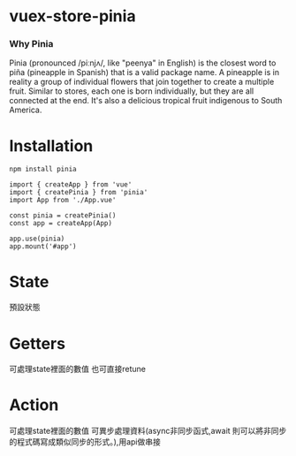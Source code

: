 # vuex-store-pinia

### Why Pinia

Pinia (pronounced /piːnjʌ/, like "peenya" in English) is the closest word to piña (pineapple in Spanish) that is a valid package name. A pineapple is in reality a group of individual flowers that join together to create a multiple fruit. Similar to stores, each one is born individually, but they are all connected at the end. It's also a delicious tropical fruit indigenous to South America.

# Installation

```
npm install pinia
```

```
import { createApp } from 'vue'
import { createPinia } from 'pinia'
import App from './App.vue'

const pinia = createPinia()
const app = createApp(App)

app.use(pinia)
app.mount('#app')
```
# State
  預設狀態

# Getters
  可處理state裡面的數值
  也可直接retune

# Action
  可處理state裡面的數值
  可異步處理資料(async非同步函式,await 則可以將非同步的程式碼寫成類似同步的形式。),用api做串接
